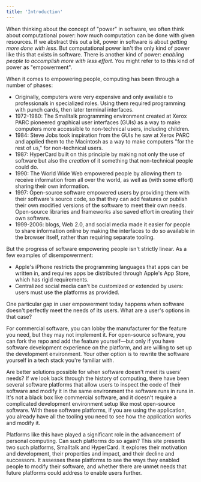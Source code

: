 ```yaml
---
title: 'Introduction'
---
```


When thinking about the concept of "power" in software, we often think about computational power: how much computation can be done with given resources. If we abstract this out a bit, power in software is about *getting more done with less*. But computational power isn't the only kind of power like this that exists in software. There is another kind of power: *enabling people to accomplish more with less effort*. You might refer to to this kind of power as "empowerment".

When it comes to empowering people, computing has been through a number of phases:

- Originally, computers were very expensive and only available to professionals in specialized roles. Using them required programming with punch cards, then later terminal interfaces.
- 1972-1980: The Smalltalk programming environment created at Xerox PARC pioneered graphical user interfaces (GUIs) as a way to make computers more accessible to non-technical users, including children.
- 1984: Steve Jobs took inspiration from the GUIs he saw at Xerox PARC and applied them to the Macintosh as a way to make computers "for the rest of us," for non-technical users.
- 1987: HyperCard built on this principle by making not only the use of software but also the *creation* of it something that non-technical people could do.
- 1990: The World Wide Web empowered people by allowing them to receive information from all over the world, as well as (with some effort) sharing their own information.
- 1997: Open-source software empowered users by providing them with their software's source code, so that they can add features or publish their own modified versions of the software to meet their own needs. Open-source libraries and frameworks also saved effort in creating their own software.
- 1999-2006: blogs, Web 2.0, and social media made it easier for people to share information online by making the interfaces to do so available in the browser itself, rather than requiring separate tooling.

But the progress of software empowering people isn't strictly linear. As a few examples of disempowerment:

- Apple's iPhone restricts the programming languages that apps can be written in, and requires apps be distributed through Apple's App Store, which has rigid requirements.
- Centralized social media can't be customized or extended by users: users must use the platforms as provided.

One particular gap in user empowerment today happens when software doesn't perfectly meet the needs of its users. What are a user's options in that case?

For commercial software, you can lobby the manufacturer for the feature you need, but they may not implement it. For open-source software, you can fork the repo and add the feature yourself—but only if you have software development experience on the platform, and are willing to set up the development environment. Your other option is to rewrite the software yourself in a tech stack you're familiar with.

Are better solutions possible for when software doesn't meet its users' needs? If we look back through the history of computing, there have been several software platforms that allow users to inspect the code of their software and modify it in the same environment the software runs in runs in. It's not a black box like commercial software, and it doesn't require a complicated development environment setup like most open-source software. With these software platforms, if you are using the application, you already have all the tooling you need to see how the application works and modify it.

Platforms like this have played a significant role in the advancement of personal computing. Can such platforms do so again? This site presents two such platforms, Smalltalk and HyperCard. It explores their motivation and development, their properties and impact, and their decline and successors. It assesses these platforms to see the ways they enabled people to modify their software, and whether there are unmet needs that future platforms could address to enable users further.
